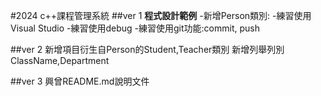 #2024 c++課程管理系統
##ver 1
**程式設計範例**
-新增Person類別:
-練習使用Visual Studio
-練習使用debug
-練習使用git功能:commit, push

##ver 2
新增項目衍生自Person的Student,Teacher類別
新增列舉列別ClassName,Department

##ver 3
興曾README.md說明文件
